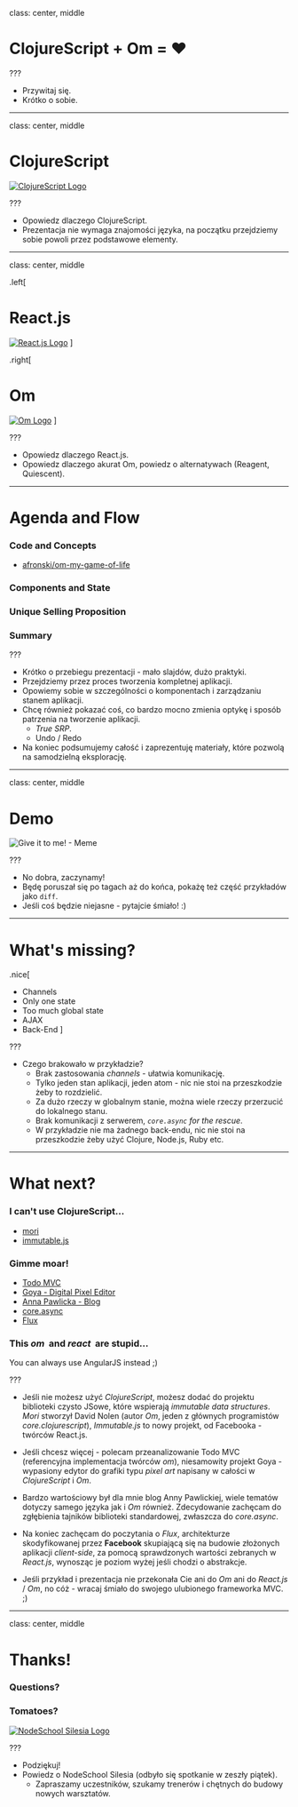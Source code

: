 class: center, middle

# ClojureScript + Om = ♥

???

- Przywitaj się.
- Krótko o sobie.

---

class: center, middle

# ClojureScript

[![ClojureScript Logo](images/cljs.png)](https://github.com/clojure/clojurescript)

???

- Opowiedz dlaczego ClojureScript.
- Prezentacja nie wymaga znajomości języka, na początku przejdziemy sobie powoli przez podstawowe elementy.

---

class: center, middle

.left[
  # React.js
  [![React.js Logo](images/reactjs.svg)](http://facebook.github.io/react/index.html)
]

.right[
  # Om
  [![Om Logo](images/om.png)](https://github.com/omcljs/om)
]

???

- Opowiedz dlaczego React.js.
- Opowiedz dlaczego akurat Om, powiedz o alternatywach (Reagent, Quiescent).

---

# Agenda and Flow

### Code and Concepts

- [afronski/om-my-game-of-life](https://github.com/afronski/om-my-game-of-life)

### Components and State
### Unique Selling Proposition
### Summary

???

- Krótko o przebiegu prezentacji - mało slajdów, dużo praktyki.
- Przejdziemy przez proces tworzenia kompletnej aplikacji.
- Opowiemy sobie w szczególności o komponentach i zarządzaniu stanem aplikacji.
- Chcę również pokazać coś, co bardzo mocno zmienia optykę i sposób patrzenia na tworzenie aplikacji.
  - *True SRP*.
  - Undo / Redo
- Na koniec podsumujemy całość i zaprezentuję materiały, które pozwolą na samodzielną eksplorację.

---

class: center, middle

# Demo

![Give it to me! - Meme](images/meme.gif)

???

- No dobra, zaczynamy!
- Będę poruszał się po tagach aż do końca, pokażę też część przykładów jako `diff`.
- Jeśli coś będzie niejasne - pytajcie śmiało! :)

---

# What's missing?

.nice[
- Channels
- Only one state
- Too much global state
- AJAX
- Back-End
]

???

- Czego brakowało w przykładzie?
  - Brak zastosowania *channels* - ułatwia komunikację.
  - Tylko jeden stan aplikacji, jeden atom - nic nie stoi na przeszkodzie żeby to rozdzielić.
  - Za dużo rzeczy w globalnym stanie, można wiele rzeczy przerzucić do lokalnego stanu.
  - Brak komunikacji z serwerem, *`core.async` for the rescue*.
  - W przykładzie nie ma żadnego back-endu, nic nie stoi na przeszkodzie żeby użyć Clojure, Node.js, Ruby etc.

---

# What next?

### I can't use ClojureScript...

- [mori](http://swannodette.github.io/mori)
- [immutable.js](http://facebook.github.io/immutable-js)

### Gimme moar!

- [Todo MVC](http://swannodette.github.io/todomvc/labs/architecture-examples/om)
- [Goya - Digital Pixel Editor](http://jackschaedler.github.io/goya)
- [Anna Pawlicka - Blog](http://annapawlicka.com)
- [core.async](https://www.youtube.com/watch?v=enwIIGzhahw)
- [Flux](https://facebook.github.io/flux)

### This *om*&nbsp; and *react*&nbsp; are stupid...

You can always use AngularJS instead ;)

???

- Jeśli nie możesz użyć *ClojureScript*, możesz dodać do projektu biblioteki czysto JSowe, które wspierają *immutable data structures*. *Mori* stworzył David Nolen (autor *Om*, jeden z głównych programistów *core.clojurescript*), *Immutable.js* to nowy projekt, od Facebooka - twórców React.js.

- Jeśli chcesz więcej - polecam przeanalizowanie Todo MVC (referencyjna implementacja twórców *om*), niesamowity projekt Goya - wypasiony edytor do grafiki typu *pixel art* napisany w całości w *ClojureScript* i *Om*.

- Bardzo wartościowy był dla mnie blog Anny Pawlickiej, wiele tematów dotyczy samego języka jak i *Om* również. Zdecydowanie zachęcam do zgłębienia tajników biblioteki standardowej, zwłaszcza do *core.async*.

- Na koniec zachęcam do poczytania o *Flux*, architekturze skodyfikowanej przez **Facebook** skupiającą się na budowie złożonych aplikacji *client-side*, za pomocą sprawdzonych wartości zebranych w *React.js*, wynosząc je poziom wyżej jeśli chodzi o abstrakcje.

- Jeśli przykład i prezentacja nie przekonała Cie ani do *Om* ani do *React.js* / *Om*, no cóż - wracaj śmiało do swojego ulubionego frameworka MVC. ;)
---

class: center, middle

# Thanks!
### Questions?
### Tomatoes?

[![NodeSchool Silesia Logo](images/nodeschool-silesia.png)](http://nodeschool.io/silesia)

???

- Podziękuj!
- Powiedz o NodeSchool Silesia (odbyło się spotkanie w zeszły piątek).
  - Zapraszamy uczestników, szukamy trenerów i chętnych do budowy nowych warsztatów.
